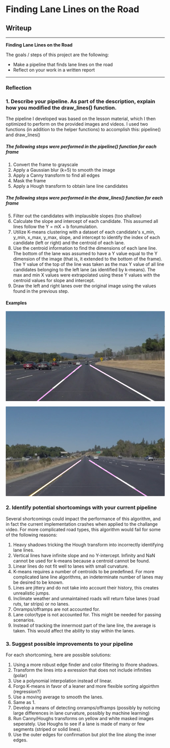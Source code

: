 # **Finding Lane Lines on the Road** 

## Writeup

---

**Finding Lane Lines on the Road**

The goals / steps of this project are the following:
* Make a pipeline that finds lane lines on the road
* Reflect on your work in a written report


[//]: # (Image References)

[image1]: ./solidWhiteCurve.jpg "Example from Video 1"
[image2]: ./solidYellowLeft.jpg "Example from Video 2"

---

### Reflection

### 1. Describe your pipeline. As part of the description, explain how you modified the draw_lines() function.

The pipeline I developed was based on the lesson material, which I then optimized to perform on the provided images and videos. I used two functions (in addition to the helper functions) to accomplish this: pipeline() and draw_lines()


##### The following steps were performed in the pipeline() function for each frame

1. Convert the frame to grayscale
2. Apply a Gaussian blur (k=5) to smooth the image
3. Apply a Canny transform to find all edges
3. Mask the frame
4. Apply a Hough transform to obtain lane line candidates

##### The following steps were performed in the draw_lines() function for each frame
5. Filter out the candidates with implausible slopes (too shallow)
6. Calculate the slope and intercept of each candidate. This assumed all lines follow the Y = mX + b forumulation.
7. Utilize K-means clustering with a dataset of each candidate's x_min, y_min, x_max, y_max, slope, and intercept to identify the index of each candidate (left or right) and the centroid of each lane.
8. Use the centroid information to find the dimensions of each lane line. The bottom of the lane was assumed to have a Y value equal to the Y dimension of the image (that is, it extended to the bottom of the frame). The Y value of the top of the line was taken as the max Y value of all line candidates belonging to the left lane (as identified by k-means). The max and min X values were extrapolated using these Y values with the centroid values for slope and intercept.
9. Draw the left and right lanes over the original image using the values found in the previous step.

#### Examples

![alt text][image1]

![alt text][image2]


### 2. Identify potential shortcomings with your current pipeline

Several shortcomings could impact the performance of this algorithm, and in fact the current implementation crashes when applied to the challange video. For more complicated road types, this algorithm would fail for some of the following reasons:

1. Heavy shadows tricking the Hough transform into incorrectly identifying lane lines.
2. Vertical lines have infinite slope and no Y-intercept. Infinity and NaN cannot be used for k-means because a centroid cannot be found.
3. Linear lines do not fit well to lanes with small curvature.
4. K-means requires a number of centroids to be predefined. For more complicated lane line algorithms, an indeterminate number of lanes may be desired to be known.
5. Lines are jittery and do not take into account their history, this creates unrealistic jumps.
6. Inclimate weather and unmaintained roads will return false lanes (road ruts, tar strips) or no lanes.
7. Onramps/offramps are not accounted for.
8. Lane color/type is not accounted for. This might be needed for passing scenarios. 
9. Instead of tracking the innermost part of the lane line, the average is taken. This would affect the ability to stay within the lanes.

### 3. Suggest possible improvements to your pipeline

For each shortcoming, here are possible solutions:

1. Using a more robust edge finder and color filtering to ifnore shadows.
2. Transform the lines into a exression that does not include infinities (polar)
3. Use a polynomial interpolation instead of linear.
4. Forgo K-means in favor of a leaner and more flexible sorting algoirthm (regression?)
5. Use a moving average to smooth the lanes.
6. Same as 1.
7. Develop a means of detecting onramps/offramps (possibly by noticing large differences in lane curvature, possibly by machine learning)
8. Run Canny/Houghs transforms on yellow and white masked images seperately. Use Houghs to see if a lane is made of many or few segments (striped or solid lines).
9. Use the outer edges for confirmation but plot the line along the inner edges.